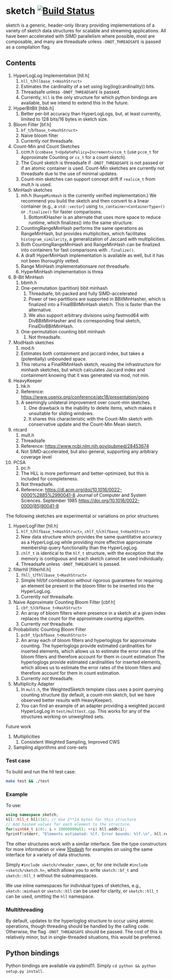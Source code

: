 # sketch [![Build Status](https://travis-ci.com/dnbaker/sketch.svg?branch=master)](https://travis-ci.com/dnbaker/sketch)
sketch is a generic, header-only library providing implementations of a variety of sketch data structures for scalable and streaming applications.
All have been accelerated with SIMD parallelism where possible, most are composable, and many are threadsafe unless `-DNOT_THREADSAFE` is passed as a compilation flag.

## Contents
1. HyperLogLog Implementation [hll.h]
    1. `hll_t`/`hllbase_t<HashStruct>`
    2. Estimates the cardinality of a set using log(log(cardinality)) bits.
    3. Threadsafe unless `-DNOT_THREADSAFE` is passed.
    4. Currently, `hll` is the only structure for which python bindings are available, but we intend to extend this in the future.
2. HyperBitBit [hbb.h]
    1. Better per-bit accuracy than HyperLogLogs, but, at least currently, limited to 128 bits/16 bytes in sketch size.
3. Bloom Filter [bf.h]
    1. `bf_t`/`bfbase_t<HashStruct>`
    2. Naive bloom filter
    3. Currently *not* threadsafe.
4. Count-Min and Count Sketches
    1. ccm.h (`ccmbase_t<UpdatePolicy=Increment>/ccm_t`  (use `pccm_t` for Approximate Counting or `cs_t` for a count sketch).
    2. The Count sketch is threadsafe if `-DNOT_THREADSAFE` is not passed or if an atomic container is used. Count-Min sketches are currently not threadsafe due to the use of minimal updates.
    3. Count-min sketches can support concept drift if `realccm_t` from mult.h is used.
5. MinHash sketches
    1. mh.h (`RangeMinHash` is the currently verified implementation.) We recommend you build the sketch and then convert to a linear container (e.g., a `std::vector`) using `to_container<ContainerType>()` or `.finalize()` for faster comparisons.
        1. BottomKHasher is an alternate that uses more space to reduce runtime, which finalizes() into the same structure.
    2. CountingRangeMinHash performs the same operations as RangeMinHash, but provides multiplicities, which facilitates `histogram_similarity`, a generalization of Jaccard with multiplicities.
    3. Both CountingRangeMinHash and RangeMinHash can be finalized into containers for fast comparisons with `.finalize()`.
    3. A draft HyperMinHash implementation is available as well, but it has not been thoroughly vetted.
    4. Range MinHash implementationsare *not* threadsafe.
    5. HyperMinHash implementation is threa
6. B-Bit MinHash
    1. bbmh.h
    2. One-permutation (partition) bbit minhash
        1. Threadsafe, bit-packed and fully SIMD-accelerated
        2. Power of two partitions are supported in BBitMinHasher, which is finalized into a FinalBBitMinHash sketch. This is faster than the alternative.
        3. We also support arbitrary divisions using fastmod64 with DivBBitMinHasher and its corresponding final sketch, FinalDivBBitMinHash.
    3. One-permutation counting bbit minhash
        1. Not threadsafe.
7. ModHash sketches
    1. mod.h
    2. Estimates both containment and jaccard index, but takes a (potentially) unbounded space.
    3. This returns a FinalRMinHash sketch, reusing the infrastructure for minhash sketches,
       but which calculates Jaccard index and containment knowing that it was generated via mod, not min.
8. HeavyKeeper
    1. hk.h
    3. Reference: https://www.usenix.org/conference/atc18/presentation/gong
    4. A seemingly unilateral improvement over count-min sketches.
        1. One drawback is the inability to delete items, which makes it unsuitable for sliding windows.
        2. It shares this characteristic with the Count-Min sketch with conservative update and the Count-Min Mean sketch.
9. ntcard
    1. mult.h
    2. Threadsafe
    3. Reference: https://www.ncbi.nlm.nih.gov/pubmed/28453674
    4. Not SIMD-accelerated, but also general, supporting any arbitrary coverage level
10. PCSA
    1. pc.h
    2. The HLL is more performant and better-optimized, but this is included for completeness.
    3. Not threadsafe.
    1. Reference: https://dl.acm.org/doi/10.1016/0022-0000%2885%2990041-8
       Journal of Computer and System Sciences.
       September 1985 https://doi.org/10.1016/0022-0000(85)90041-8

The following sketches are experimental or variations on prior structures
1. HyperLogFilter [hll.h]
    1. `hlf_t`/`hlfbase_t<HashStruct>`, `chlf_t`/`chlfbase_t<HashStruct>`
    2. New data structure which provides the same quantitative accuracy as a HyperLogLog while providing more effective approximate membership query functionality than the HyperLogLog.
    2. `chlf_t` is identical to the `hlf_t` structure, with the exception that the memory is contiguous and each sketch cannot be used individually.
    3. Threadsafe unless `-DNOT_THREADSAFE` is passed.
2. filterhll [filterhll.h]
    1. `fhll_t`/`fhllbase_t<HashStruct>`
    2. Simple hll/bf combination without rigorous guarantees for requiring an element be present in the bloom filter to be inserted into the HyperLogLog.
    3. Currently *not* threadsafe.
3. Naive Approximate Counting Bloom Filter [cbf.h]
    1. `cbf_t`/`cbfbase_t<HashStruct>`
    2. An array of bloom filters where presence in a sketch at a given index replaces the count for the approximate counting algorithm.
    3. Currently *not* threadsafe.
7. Probabilistic Counting Bloom Filter
    1. `pcbf_t`/`pcbfbase_t<HashStruct>`
    2. An array each of bloom filters and hyperloglogs for approximate counting. The hyperloglogs provide estimated cardinalities for inserted elements, which allows us to estimate the error rates of the bloom filters and therefore account for them in count estimation The hyperloglogs provide estimated cardinalities for inserted elements, which allows us to estimate the error rates of the bloom filters and therefore account for them in count estimation.
    3. Currently *not* threadsafe.
8. Multiplicity Adapter
    1. In `mult.h`, the WeightedSketch template class uses a point querying counting structure (by default, a count-min sketch, but we have observed better results with HeavyKeeper).
    2. You can find an example of an adapter providing a weighted jaccard HyperLogLog in `test/multtest.cpp`. This works for any of the structures working on unweighted sets.

Future work
1. Multiplicities
    1. Consistent Weighted Sampling, Improved CWS
2. Sampling algorithms and core-sets

### Test case
To build and run the hll test case:

```bash
make test && ./test
```

### Example
To use:

```c++
using namespace sketch;
hll::hll_t hll(14); // Use 2**14 bytes for this structure
// Add hashed values for each element to the structure.
for(uint64_t i(0); i < 10000000ull; ++i) hll.addh(i);
fprintf(stderr, "Elements estimated: %lf. Error bounds: %lf.\n", hll.report(), hll.est_err());
```

The other structures work with a similar interface. See the type constructors for more information or view [10xdash](https://github.com/dnbaker/10xdash) for examples on using the
same interface for a variety of data structures.

Simply `#include sketch/<header_name>`, or, for one include `#include <sketch/sketch.h>`,
which allows you to write `sketch::bf_t` and `sketch::hll_t` without the subnamespaces.

We use inline namespaces for individual types of sketches, e.g., `sketch::minhash` or `sketch::hll` can be used for clarity, or `sketch::hll_t` can be used, omitting the `hll` namespace.

### Multithreading
By default, updates to the hyperloglog structure to occur using atomic operations, though threading should be handled by the calling code. Otherwise, the flag `-DNOT_THREADSAFE` should be passed. The cost of this is relatively minor, but in single-threaded situations, this would be preferred.

## Python bindings
Python bindings are available via pybind11. Simply `cd python && python setup.py install`.


